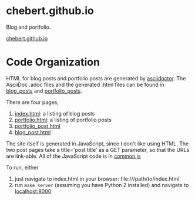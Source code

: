 # chebert.github.io
Blog and portfolio.

[chebert.github.io](https://chebert.github.io)

Code Organization
=================

HTML for blog posts and portfolio posts are generated by [asciidoctor](https://asciidoctor.org/docs/asciidoc-syntax-quick-reference/).
The AsciiDoc .adoc files and the generated .html files can be found in [blog_posts](./blog_posts) and [portfolio_posts](portfolio_posts).

There are four pages, 
1. [index.html](./index.html): a listing of blog posts
2. [portfolio.html](./portfolio.html): a listing of portfolio posts
3. [portfolio_post.html](./portfolio_post.html)
4. [blog_post.html](./blog_post.html)

The site itself is generated in JavaScript, since I don't like using HTML.
The two post pages take a title='post title' as a GET parameter, so that the URLs are link-able.
All of the JavaScript code is in [common.js](./common.js)

To run, either

1. just navigate to index.html in your browser: file:///path/to/index.html
2. run `make server` (assuming you have Python 2 installed) and navigate to [localhost:8000](https://localhost:8000)
